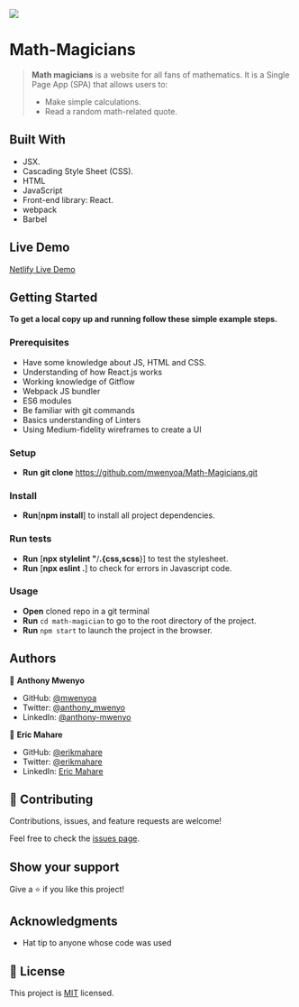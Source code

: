 ![](https://img.shields.io/badge/Microverse-blueviolet)
# Math-Magicians
> **Math magicians** is a website for all fans of mathematics. It is a Single Page App (SPA) that allows users to:
> - Make simple calculations.
> - Read a random math-related quote.

## Built With

- JSX.
- Cascading Style Sheet (CSS).
- HTML
- JavaScript
- Front-end library: React.
- webpack
- Barbel

## Live Demo

[Netlify Live Demo](https://euphonious-froyo-3103bc.netlify.app)
## Getting Started
**To get a local copy up and running follow these simple example steps.**

### Prerequisites
- Have some knowledge about JS, HTML and CSS.
- Understanding of how React.js works
- Working knowledge of Gitflow
- Webpack JS bundler
- ES6 modules 
- Be familiar with git commands
- Basics understanding of Linters
- Using Medium-fidelity wireframes to create a UI

### Setup
- **Run** **git clone** https://github.com/mwenyoa/Math-Magicians.git

### Install
- **Run**[**npm install**] to install all project dependencies.

### Run tests

- **Run** [**npx stylelint "**/**.{css,scss**}] to test the stylesheet.
- **Run** [**npx eslint .**] to check for errors in Javascript code.

### Usage
 - **Open** cloned repo in a git terminal
 - **Run** ```cd math-magician``` to go to the root directory of the project.
 - **Run** ```npm start``` to launch the project in the browser.
 
## Authors

👤 **Anthony Mwenyo**

- GitHub: [@mwenyoa](https://github.com/mwenyoa)
- Twitter: [@anthony_mwenyo](https://twitter.com/anthony_mwenyo)
- LinkedIn: [@anthony-mwenyo](https://www.linkedin.com/in/anthony-mwenyo-710318131/)

👤 **Eric Mahare**

- GitHub: [@erikmahare](https://github.com/ericmahare)
- Twitter: [@erikmahare](https://twitter.com/erikmahare)
- LinkedIn: [Eric Mahare](https://www.linkedin.com/in/eric-mahare-358944183?lipi=urn%3Ali%3Apage%3Ad_flagship3_profile_view_base_contact_details%3BGc83LPvtSs%2BW8o55aCNPKw%3D%3D)

## 🤝 Contributing

Contributions, issues, and feature requests are welcome!

Feel free to check the [issues page](../../issues/).

## Show your support

Give a ⭐️ if you like this project!

## Acknowledgments

- Hat tip to anyone whose code was used

## 📝 License

This project is [MIT](./MIT.md) licensed.

